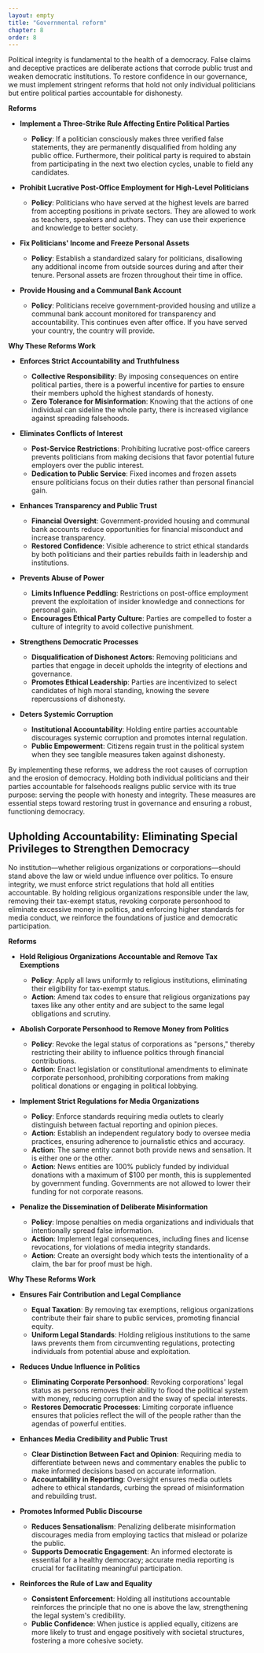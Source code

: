 ```yaml
---
layout: empty
title: "Governmental reform"
chapter: 8
order: 8
---
```


Political integrity is fundamental to the health of a democracy. False claims and deceptive practices are deliberate actions that corrode public trust and weaken democratic institutions. To restore confidence in our governance, we must implement stringent reforms that hold not only individual politicians but entire political parties accountable for dishonesty.

**Reforms**

- **Implement a Three-Strike Rule Affecting Entire Political Parties**
  - **Policy**: If a politician consciously makes three verified false statements, they are permanently disqualified from holding any public office. Furthermore, their political party is required to abstain from participating in the next two election cycles, unable to field any candidates.
  
- **Prohibit Lucrative Post-Office Employment for High-Level Politicians**
  - **Policy**: Politicians who have served at the highest levels are barred from accepting positions in private sectors. They are allowed to work as teachers, speakers and authors. They can use their experience and knowledge to better society.
  
- **Fix Politicians' Income and Freeze Personal Assets**
  - **Policy**: Establish a standardized salary for politicians, disallowing any additional income from outside sources during and after their tenure. Personal assets are frozen throughout their time in office.
  
- **Provide Housing and a Communal Bank Account**
  - **Policy**: Politicians receive government-provided housing and utilize a communal bank account monitored for transparency and accountability. This continues even after office. If you have served your country, the country will provide.

**Why These Reforms Work**

- **Enforces Strict Accountability and Truthfulness**
  - **Collective Responsibility**: By imposing consequences on entire political parties, there is a powerful incentive for parties to ensure their members uphold the highest standards of honesty.
  - **Zero Tolerance for Misinformation**: Knowing that the actions of one individual can sideline the whole party, there is increased vigilance against spreading falsehoods.
  
- **Eliminates Conflicts of Interest**
  - **Post-Service Restrictions**: Prohibiting lucrative post-office careers prevents politicians from making decisions that favor potential future employers over the public interest.
  - **Dedication to Public Service**: Fixed incomes and frozen assets ensure politicians focus on their duties rather than personal financial gain.
  
- **Enhances Transparency and Public Trust**
  - **Financial Oversight**: Government-provided housing and communal bank accounts reduce opportunities for financial misconduct and increase transparency.
  - **Restored Confidence**: Visible adherence to strict ethical standards by both politicians and their parties rebuilds faith in leadership and institutions.
  
- **Prevents Abuse of Power**
  - **Limits Influence Peddling**: Restrictions on post-office employment prevent the exploitation of insider knowledge and connections for personal gain.
  - **Encourages Ethical Party Culture**: Parties are compelled to foster a culture of integrity to avoid collective punishment.
  
- **Strengthens Democratic Processes**
  - **Disqualification of Dishonest Actors**: Removing politicians and parties that engage in deceit upholds the integrity of elections and governance.
  - **Promotes Ethical Leadership**: Parties are incentivized to select candidates of high moral standing, knowing the severe repercussions of dishonesty.
  
- **Deters Systemic Corruption**
  - **Institutional Accountability**: Holding entire parties accountable discourages systemic corruption and promotes internal regulation.
  - **Public Empowerment**: Citizens regain trust in the political system when they see tangible measures taken against dishonesty.

By implementing these reforms, we address the root causes of corruption and the erosion of democracy. Holding both individual politicians and their parties accountable for falsehoods realigns public service with its true purpose: serving the people with honesty and integrity. These measures are essential steps toward restoring trust in governance and ensuring a robust, functioning democracy.

## Upholding Accountability: Eliminating Special Privileges to Strengthen Democracy

No institution—whether religious organizations or corporations—should stand above the law or wield undue influence over politics. To ensure integrity, we must enforce strict regulations that hold all entities accountable. By holding religious organizations responsible under the law, removing their tax-exempt status, revoking corporate personhood to eliminate excessive money in politics, and enforcing higher standards for media conduct, we reinforce the foundations of justice and democratic participation.

**Reforms**

- **Hold Religious Organizations Accountable and Remove Tax Exemptions**
  - **Policy**: Apply all laws uniformly to religious institutions, eliminating their eligibility for tax-exempt status.
  - **Action**: Amend tax codes to ensure that religious organizations pay taxes like any other entity and are subject to the same legal obligations and scrutiny.

- **Abolish Corporate Personhood to Remove Money from Politics**
  - **Policy**: Revoke the legal status of corporations as "persons," thereby restricting their ability to influence politics through financial contributions.
  - **Action**: Enact legislation or constitutional amendments to eliminate corporate personhood, prohibiting corporations from making political donations or engaging in political lobbying.

- **Implement Strict Regulations for Media Organizations**
  - **Policy**: Enforce standards requiring media outlets to clearly distinguish between factual reporting and opinion pieces.
  - **Action**: Establish an independent regulatory body to oversee media practices, ensuring adherence to journalistic ethics and accuracy.
  - **Action**: The same entity cannot both provide news and sensation. It is either one or the other.
  - **Action**: News entities are 100% publicly funded by individual donations with a maximum of $100 per month, this is supplemented by government funding. Governments are not allowed to lower their funding for not corporate reasons.

- **Penalize the Dissemination of Deliberate Misinformation**
  - **Policy**: Impose penalties on media organizations and individuals that intentionally spread false information.
  - **Action**: Implement legal consequences, including fines and license revocations, for violations of media integrity standards.
  - **Action**: Create an oversight body which tests the intentionality of a claim, the bar for proof must be high.

**Why These Reforms Work**

- **Ensures Fair Contribution and Legal Compliance**
  - **Equal Taxation**: By removing tax exemptions, religious organizations contribute their fair share to public services, promoting financial equity.
  - **Uniform Legal Standards**: Holding religious institutions to the same laws prevents them from circumventing regulations, protecting individuals from potential abuse and exploitation.

- **Reduces Undue Influence in Politics**
  - **Eliminating Corporate Personhood**: Revoking corporations' legal status as persons removes their ability to flood the political system with money, reducing corruption and the sway of special interests.
  - **Restores Democratic Processes**: Limiting corporate influence ensures that policies reflect the will of the people rather than the agendas of powerful entities.

- **Enhances Media Credibility and Public Trust**
  - **Clear Distinction Between Fact and Opinion**: Requiring media to differentiate between news and commentary enables the public to make informed decisions based on accurate information.
  - **Accountability in Reporting**: Oversight ensures media outlets adhere to ethical standards, curbing the spread of misinformation and rebuilding trust.

- **Promotes Informed Public Discourse**
  - **Reduces Sensationalism**: Penalizing deliberate misinformation discourages media from employing tactics that mislead or polarize the public.
  - **Supports Democratic Engagement**: An informed electorate is essential for a healthy democracy; accurate media reporting is crucial for facilitating meaningful participation.

- **Reinforces the Rule of Law and Equality**
  - **Consistent Enforcement**: Holding all institutions accountable reinforces the principle that no one is above the law, strengthening the legal system's credibility.
  - **Public Confidence**: When justice is applied equally, citizens are more likely to trust and engage positively with societal structures, fostering a more cohesive society.